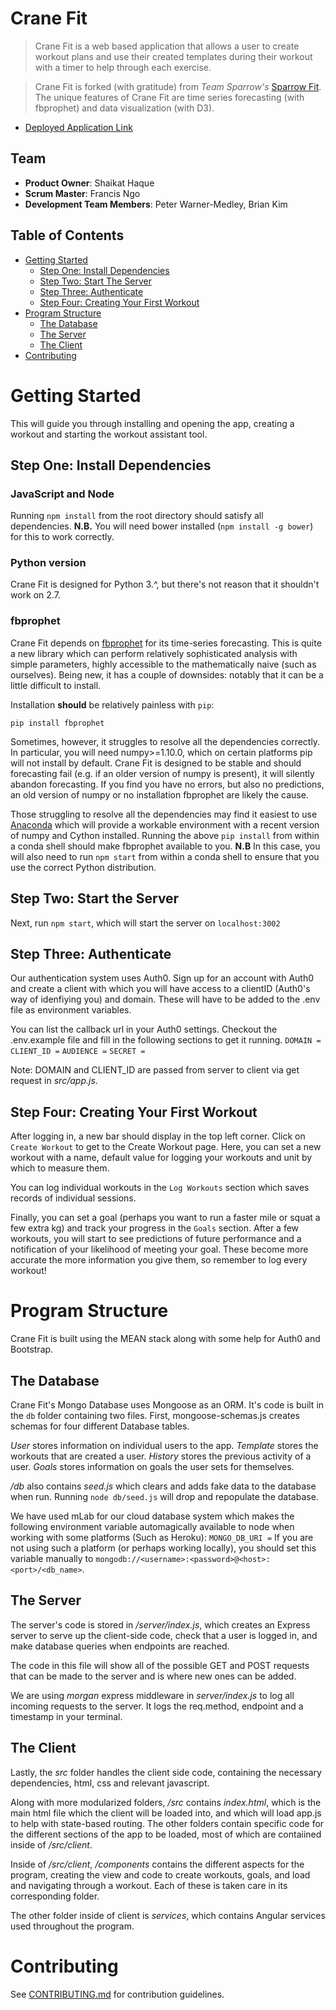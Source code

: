 # Crane Fit

> Crane Fit is a web based application that allows a user to create workout plans and use their created templates during their workout with a timer to help through each exercise.

> Crane Fit is forked (with gratitude) from _Team Sparrow's_ [Sparrow Fit](https://github.com/TeamSparrows/sparrow). The unique features of Crane Fit are time series forecasting (with fbprophet) and data visualization (with D3).

* [Deployed Application Link](https://crane-fit.herokuapp.com)

## Team

  - __Product Owner__: Shaikat Haque
  - __Scrum Master__: Francis Ngo
  - __Development Team Members__: Peter Warner-Medley, Brian Kim

## Table of Contents

* [Getting Started](#getting-started)
  * [Step One: Install Dependencies](#step-one-install-dependencies)
  * [Step Two: Start The Server](#step-two-start-the-server)
  * [Step Three: Authenticate](#step-three-authenticate)
  * [Step Four: Creating Your First Workout](#step-four-creating-your-first-workout)
* [Program Structure](#program-structure)
  * [The Database](#the-database)
  * [The Server](#the-server)
  * [The Client](#the-client)
* [Contributing](#contributing)


# Getting Started
This will guide you through installing and opening the app, creating a workout and starting the workout assistant tool.

## Step One: Install Dependencies

### JavaScript and Node
Running `npm install` from the root directory should satisfy all dependencies. __N.B.__ You will need bower installed (`npm install -g bower`) for this to work correctly.

### Python version
Crane Fit is designed for Python 3.^, but there's not reason that it shouldn't work on 2.7.

### fbprophet
Crane Fit depends on [fbprophet](https://github.com/facebookincubator/prophet) for its time-series forecasting. This is quite a new library which can perform relatively sophisticated analysis with simple parameters, highly accessible to the mathematically naive (such as ourselves). Being new, it has a couple of downsides: notably that it can be a little difficult to install.

Installation __should__ be relatively painless with `pip`:
```shell
pip install fbprophet
```

Sometimes, however, it struggles to resolve all the dependencies correctly. In particular, you will need numpy>=1.10.0, which on certain platforms pip will not install by default. Crane Fit is designed to be stable and should forecasting fail (e.g. if an older version of numpy is present), it will silently abandon forecasting. If you find you have no errors, but also no predictions, an old version of numpy or no installation fbprophet are likely the cause.

Those struggling to resolve all the dependencies may find it easiest to use [Anaconda](https://www.anaconda.com/download/) which will provide a workable environment with a recent version of numpy and Cython installed. Running the above `pip install` from within a conda shell should make fbprophet available to you. __N.B__ In this case, you will also need to run `npm start` from within a conda shell to ensure that you use the correct Python distribution.

## Step Two: Start the Server
Next, run `npm start`, which will start the server on `localhost:3002`

## Step Three: Authenticate
Our authentication system uses Auth0. Sign up for an account with Auth0 and create a client with which you will have access to a clientID (Auth0's way of idenfiying you) and domain. These will have to be added to the .env file as environment variables.

You can list the callback url in your Auth0 settings.
Checkout the .env.example file and fill in the following sections to get it running.
`DOMAIN =`
`CLIENT_ID =`
`AUDIENCE =`
`SECRET =`

Note: DOMAIN and CLIENT_ID are passed from server to client via get request in *src/app.js*.

## Step Four: Creating Your First Workout
After logging in, a new bar should display in the top left corner.
Click on `Create Workout` to get to the Create Workout page. Here, you can set a new workout with a name, default value for logging your workouts and unit by which to measure them.

You can log individual workouts in the `Log Workouts` section which saves records of individual sessions.

Finally, you can set a goal (perhaps you want to run a faster mile or squat a few extra kg) and track your progress in the `Goals` section. After a few workouts, you will start to see predictions of future performance and a notification of your likelihood of meeting your goal. These become more accurate the more information you give them, so remember to log every workout!

# Program Structure
Crane Fit is built using the MEAN stack along with some help for Auth0 and Bootstrap.

## The Database
Crane Fit's Mongo Database uses Mongoose as an ORM. It's code is built in the `db` folder containing two files.
First, mongoose-schemas.js creates schemas for four different Database tables.

*User* stores information on individual users to the app.
*Template* stores the workouts that are created a user.
*History* stores the previous activity of a user.
*Goals* stores information on goals the user sets for themselves.

*/db* also contains *seed.js* which clears and adds fake data to the database when run.
Running `node db/seed.js` will drop and repopulate the database.

We have used mLab for our cloud database system which makes the following environment variable automagically available to node when working with some platforms (Such as Heroku):
`MONGO_DB_URI =`
If you are not using such a platform (or perhaps working locally), you should set this variable manually to `mongodb://<username>:<password>@<host>:<port>/<db_name>`.

## The Server
The server's code is stored in */server/index.js*, which creates an Express server
to serve up the client-side code, check that a user is logged in, and make database queries when endpoints are reached.

The code in this file will show all of the possible GET and POST requests that can be made to the server and is where new ones can be added.

We are using *morgan* express middleware in *server/index.js* to log all incoming requests to the server. It logs the req.method, endpoint and a timestamp in your terminal.

## The Client
Lastly, the *src* folder handles the client side code, containing the necessary dependencies, html, css and relevant javascript.

Along with more modularized folders, */src* contains *index.html*, which is the main html file which the client will be loaded into, and which will load app.js to help with state-based routing. The other folders contain specific code for the different sections of the app to be loaded, most of which are contaiined inside of */src/client*.

Inside of */src/client*, */components* contains the different aspects for the program, creating the view and code to create workouts, goals, and load and navigating through a workout. Each of these is taken care in its corresponding folder.

The other folder inside of client is *services*, which contains Angular services used throughout the program.

# Contributing

See [CONTRIBUTING.md](CONTRIBUTING.md) for contribution guidelines.
